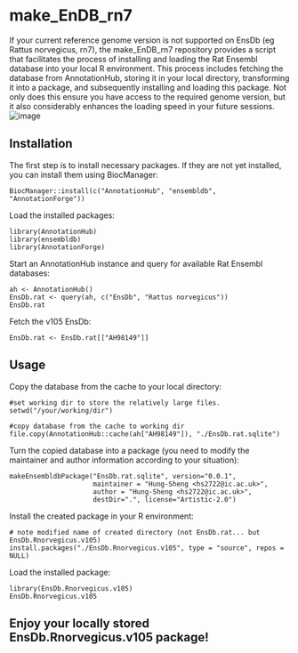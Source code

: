 # make_EnDB_rn7
If your current reference genome version is not supported on EnsDb (eg Rattus norvegicus, rn7), the make_EnDB_rn7 repository provides a script that facilitates the process of installing and loading the Rat Ensembl database into your local R environment. This process includes fetching the database from AnnotationHub, storing it in your local directory, transforming it into a package, and subsequently installing and loading this package. Not only does this ensure you have access to the required genome version, but it also considerably enhances the loading speed in your future sessions.
![image](https://github.com/mdsoapbrain/make_EnDB_rn7/assets/43698523/ac8e9ea2-232f-41e8-912c-46533cca67be)

## Installation
The first step is to install necessary packages. If they are not yet installed, you can install them using BiocManager:
```
BiocManager::install(c("AnnotationHub", "ensembldb", "AnnotationForge"))
```
Load the installed packages:
```
library(AnnotationHub)
library(ensembldb)
library(AnnotationForge)
```
Start an AnnotationHub instance and query for available Rat Ensembl databases:
```
ah <- AnnotationHub()
EnsDb.rat <- query(ah, c("EnsDb", "Rattus norvegicus"))
EnsDb.rat
```
Fetch the v105 EnsDb:
```
EnsDb.rat <- EnsDb.rat[["AH98149"]]
```

## Usage
Copy the database from the cache to your local directory:
```
#set working dir to store the relatively large files.
setwd("/your/working/dir")

#copy database from the cache to working dir
file.copy(AnnotationHub::cache(ah["AH98149"]), "./EnsDb.rat.sqlite")
```
Turn the copied database into a package (you need to modify the maintainer and author information according to your situation):
```
makeEnsembldbPackage("EnsDb.rat.sqlite", version="0.0.1",
                     maintainer = "Hung-Sheng <hs2722@ic.ac.uk>",
                     author = "Hung-Sheng <hs2722@ic.ac.uk>",
                     destDir=".", license="Artistic-2.0")

```
Install the created package in your R environment:
```
# note modified name of created directory (not EnsDb.rat... but EnsDb.Rnorvegicus.v105)
install.packages("./EnsDb.Rnorvegicus.v105", type = "source", repos = NULL)

```
Load the installed package:
```
library(EnsDb.Rnorvegicus.v105)
EnsDb.Rnorvegicus.v105
```
## Enjoy your locally stored EnsDb.Rnorvegicus.v105 package!
